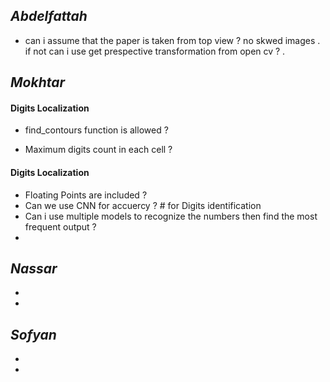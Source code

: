 ## *Abdelfattah*
- can i assume that the paper is taken from top view ?
no skwed images .  
if not can i use get prespective transformation from open cv ? .

## *Mokhtar*
#### Digits Localization 
- find_contours function is allowed ?

- Maximum digits count in each cell ?
#### Digits Localization
- Floating Points are included ? 
- Can we use CNN for accuercy ? # for Digits identification
- Can i use multiple models to recognize the numbers then find the most frequent output ?
-

## *Nassar*
-
-
## *Sofyan*
-
-
